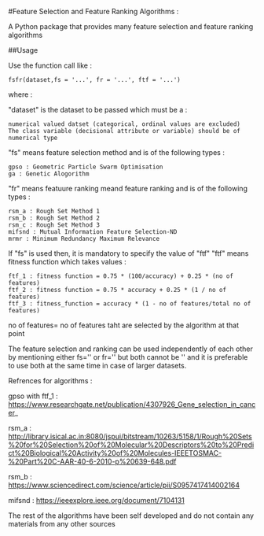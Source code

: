 #Feature Selection and Feature Ranking Algorithms :


A Python package that provides many feature selection and feature ranking algorithms

##Usage

Use the function call like :

``````
fsfr(dataset,fs = '...', fr = '...', ftf = '...')
``````

where :

"dataset" is the dataset to be passed which must be a :
	
	numerical valued datset (categorical, ordinal values are excluded) 
	The class variable (decisional attribute or variable) should be of numerical type


"fs" means feature selection method and is of the following types :

	gpso : Geometric Particle Swarm Optimisation
	ga : Genetic Alogorithm


"fr" means featuure ranking meand feature ranking and is of the following types :

	rsm_a : Rough Set Method 1
	rsm_b : Rough Set Method 2
	rsm_c : Rough Set Method 3
	mifsnd : Mutual Information Feature Selection-ND
	mrmr : Minimum Redundancy Maximum Relevance


If "fs" is used then, it is mandatory to specify the value of "ftf"
"ftf" means fitness function which takes values :

	ftf_1 : fitness function = 0.75 * (100/accuracy) + 0.25 * (no of features)
	ftf_2 : fitness function = 0.75 * accuracy + 0.25 * (1 / no of features)
	ftf_3 : fitness_function = accuracy * (1 - no of features/total no of features)

no of features= no of features taht are selected by the algorithm at that point

The feature selection and ranking can be used independently of each other by mentioning either fs='' or fr='' but both cannot be '' 
and it is preferable to use both at the same time in case of larger datasets.

Refrences for algorithms :

gpso with ftf_1 : https://www.researchgate.net/publication/4307926_Gene_selection_in_cancer_

rsm_a : http://library.isical.ac.in:8080/jspui/bitstream/10263/5158/1/Rough%20Sets%20for%20Selection%20of%20Molecular%20Descriptors%20to%20Predict%20Biological%20Activity%20of%20Molecules-IEEETOSMAC-%20Part%20C-AAR-40-6-2010-p%20639-648.pdf

rsm_b :  https://www.sciencedirect.com/science/article/pii/S0957417414002164

mifsnd : https://ieeexplore.ieee.org/document/7104131

The rest of the algorithms have been self developed and do not contain any materials from any other sources
